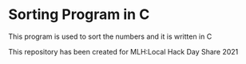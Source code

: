 # Sorting Program in C

This program is used to sort the numbers and it is written in C

This repository has been created for MLH:Local Hack Day Share 2021

